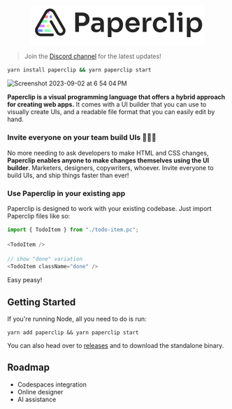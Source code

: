 <p align="center">
  <img src="./assets/logo-outline-5.png" width="400px">
</p>

> Join the [Discord channel](https://discord.gg/H6wEVtd) for the latest updates!

```sh
yarn install paperclip && yarn paperclip start
```

<img width="1840" alt="Screenshot 2023-09-02 at 6 54 04 PM" src="https://github.com/paperclip-ui/paperclip/assets/757408/4a46b041-636f-4960-a663-177a044432f9">

**Paperclip is a visual programming language that offers a hybrid approach for creating web apps.** It comes with a UI builder that you can use to visually create UIs, and a readable file format that you can easily edit by hand.

### Invite everyone on your team build UIs 👨🏻‍🎨

No more needing to ask developers to make HTML and CSS changes, **Paperclip enables anyone to make changes themselves using the UI builder**. Marketers, designers, copywriters, whoever. Invite everyone to build UIs, and ship things faster than ever!

<!--

### Copy and paste directly from Figma
### AI assistant
### Import your existing codebase

-->

### Use Paperclip in your existing app

Paperclip is designed to work with your existing codebase. Just import Paperclip files like so:

```typescript
import { TodoItem } from "./todo-item.pc";

<TodoItem />

// show "done" variation
<TodoItem className="done" />
```

Easy peasy!

## Getting Started

If you're running Node, all you need to do is run:

```
yarn add paperclip && yarn paperclip start
```

You can also head over to [releases](https://github.com/paperclip-ui/paperclip/releases) and to download the standalone binary.

## Roadmap

- Codespaces integration
- Online designer
- AI assistance
